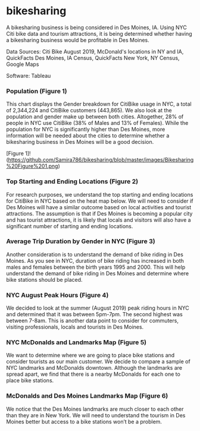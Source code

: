 # bikesharing

A bikesharing business is being considered in Des Moines, IA. Using NYC Citi bike data and tourism attractions, it is being determined whether having a bikesharing business would be profitable in Des Moines.<br />

Data Sources: Citi Bike August 2019, McDonald's locations in NY and IA, QuickFacts Des Moines, IA Census, QuickFacts New York, NY Census, Google Maps<br />

Software: Tableau<br />

### Population (Figure 1)
This chart displays the Gender breakdown for CitiBike usage in NYC, a total of 2,344,224 and CitiBike customers (443,865). We also look at the population and gender make up between both cities.
Altogether, 28% of people in NYC use CitiBike (38% of Males and 13% of Females). While the population for NYC is significantly higher than Des Moines, more information will be needed about the cities to determine whether a bikesharing business in Des Moines will be a good decision.

[Figure 1]!(https://github.com/Samira786/bikesharing/blob/master/images/Bikesharing%20Figure%201.png)

### Top Starting and Ending Locations (Figure 2)
For research purposes, we understand the top starting and ending locations for CitiBike in NYC based on the heat map below. We will need to consider if Des Moines will have a similar outcome based on local activities and tourist attractions. The assumption is that if Des Moines is becoming a popular city and has tourist attractions, it is likely that locals and visitors will also have a significant number of starting and ending locations.

### Average Trip Duration by Gender in NYC (Figure 3)
Another consideration is to understand the demand of bike riding in Des Moines. As you see in NYC, duration of bike riding has increased in both males and females between the birth years 1995 and 2000. This will help understand the demand of bike riding in Des Moines and determine where bike stations should be placed.

### NYC August Peak Hours (Figure 4)
We decided to look at the summer (August 2019) peak riding hours in NYC and determined that it was between 5pm-7pm. The second highest was between 7-8am. This is another data point to consider for commuters, visiting professionals, locals and tourists in Des Moines.

### NYC McDonalds and Landmarks Map (Figure 5)
We want to determine where we are going to place bike stations and consider tourists as our main customer. We decide to compare a sample of NYC landmarks and McDonalds downtown. Although the landmarks are spread apart, we find that there is a nearby McDonalds for each one to place bike stations.

### McDonalds and Des Moines Landmarks Map (Figure 6)
We notice that the Des Moines landmarks are much closer to each other than they are in New York. We will need to understand the tourism in Des Moines better but access to a bike stations won’t be a problem.



